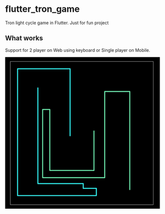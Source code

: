 # flutter_tron_game

Tron light cycle game in Flutter. Just for fun project

## What works

Support for 2 player on Web using keyboard or Single player on Mobile.



![game_example](https://raw.githubusercontent.com/vlowe85/flutter_tron_game/master/example/game_2_player.png)